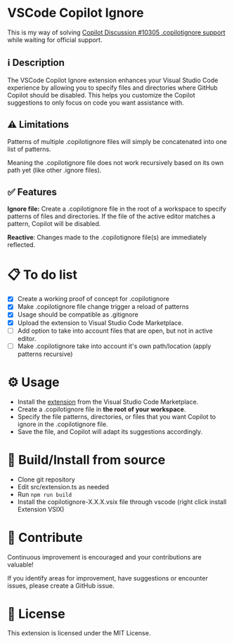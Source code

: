 # VSCode Copilot Ignore

This is my way of solving [Copilot Discussion #10305 .copilotignore support](https://github.com/orgs/community/discussions/10305) while waiting for official support.

## ℹ️ Description
The VSCode Copilot Ignore extension enhances your Visual Studio Code experience by allowing you to specify files and directories where GitHub Copilot should be disabled. This helps you customize the Copilot suggestions to only focus on code you want assistance with.

## ⚠️ Limitations
Patterns of multiple .copilotignore files will simply be concatenated into one list of patterns.

Meaning the .copilotignore file does not work recursively based on its own path yet (like other .ignore files).

## ✅ Features
**Ignore file:** Create a .copilotignore file in the root of a workspace to specify patterns of files and directories.
If the file of the active editor matches a pattern, Copilot will be disabled.

**Reactive**: Changes made to the .copilotignore file(s) are immediately reflected.

# 📋 To do list

- [x] Create a working proof of concept for .copilotignore
- [x] Make .copilotignore file change trigger a reload of patterns
- [x] Usage should be compatible as .gitignore
- [x] Upload the extension to Visual Studio Code Marketplace.
- [ ] Add option to take into account files that are open, but not in active editor. 
- [ ] Make .copilotignore take into account it's own path/location (apply patterns recursive)

# ⚙️ Usage

- Install the [extension](https://marketplace.visualstudio.com/items?itemName=Mattickx.copilotignore-vscode) from the Visual Studio Code Marketplace.
- Create a .copilotignore file in **the root of your workspace**.
- Specify the file patterns, directories, or files that you want Copilot to ignore in the .copilotignore file.
- Save the file, and Copilot will adapt its suggestions accordingly.


# 🔧 Build/Install from source
- Clone git repository
- Edit src/extension.ts as needed
- Run ``npm run build``
- Install the copilotignore-X.X.X.vsix file through vscode (right click install Extension VSIX)

# 🤝 Contribute
Continuous improvement is encouraged and your contributions are valuable!

If you identify areas for improvement, have suggestions or encounter issues, please create a GitHub issue.

# 📜 License
This extension is licensed under the MIT License.
